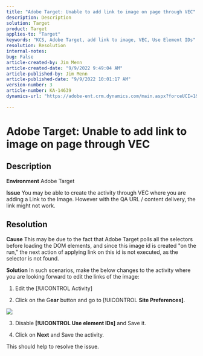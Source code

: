 ```yaml
---
title: "Adobe Target: Unable to add link to image on page through VEC"
description: Description
solution: Target
product: Target
applies-to: "Target"
keywords: "KCS, Adobe Target, add link to image, VEC, Use Element IDs"
resolution: Resolution
internal-notes: 
bug: False
article-created-by: Jim Menn
article-created-date: "9/9/2022 9:49:04 AM"
article-published-by: Jim Menn
article-published-date: "9/9/2022 10:01:17 AM"
version-number: 3
article-number: KA-14639
dynamics-url: "https://adobe-ent.crm.dynamics.com/main.aspx?forceUCI=1&pagetype=entityrecord&etn=knowledgearticle&id=384c92a1-2430-ed11-9db1-0022480866ad"

---
```

# Adobe Target: Unable to add link to image on page through VEC

## Description


<b>Environment</b>
 Adobe Target

<b>Issue</b>
 You may be able to create the activity through VEC where you are adding a Link to the Image.
 However with the QA URL / content delivery, the link might not work.




## Resolution


<b>Cause</b>
This may be due to the fact that Adobe Target polls all the selectors before loading the DOM elements, and since this image id is created "on the run," the next action of applying link on this id is not executed, as the selector is not found.

<b>Solution</b>
In such scenarios, make the below changes to the activity where you are looking forward to edit the links of the image:

1. Edit the [!UICONTROL Activity]

2. Click on the G<b>ear</b> button and go to [!UICONTROL <b>Site Preferences]</b>.

![](http://omniture.custhelp.com/ci/inlineImage/get/2604510/f3a717a357a2a8c34b6bdfae61ce60ee)

3. Disable <b>[!UICONTROL Use element IDs]</b> and Save it.

4. Click on <b>Next</b> and Save the activity.

This should help to resolve the issue.
